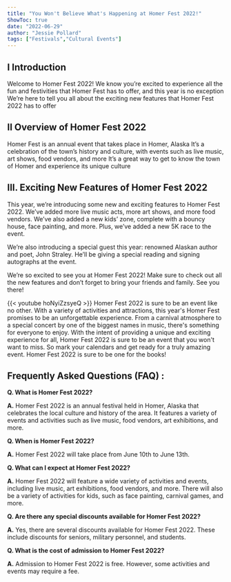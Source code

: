 ```yaml
---
title: "You Won't Believe What's Happening at Homer Fest 2022!"
ShowToc: true 
date: "2022-06-29"
author: "Jessie Pollard" 
tags: ["Festivals","Cultural Events"]
---
```

## I Introduction
Welcome to Homer Fest 2022! We know you’re excited to experience all the fun and festivities that Homer Fest has to offer, and this year is no exception We’re here to tell you all about the exciting new features that Homer Fest 2022 has to offer 

## II Overview of Homer Fest 2022
Homer Fest is an annual event that takes place in Homer, Alaska It’s a celebration of the town’s history and culture, with events such as live music, art shows, food vendors, and more It’s a great way to get to know the town of Homer and experience its unique culture 

## III. Exciting New Features of Homer Fest 2022
This year, we’re introducing some new and exciting features to Homer Fest 2022. We’ve added more live music acts, more art shows, and more food vendors. We’ve also added a new kids’ zone, complete with a bouncy house, face painting, and more. Plus, we’ve added a new 5K race to the event. 

We’re also introducing a special guest this year: renowned Alaskan author and poet, John Straley. He’ll be giving a special reading and signing autographs at the event. 

We’re so excited to see you at Homer Fest 2022! Make sure to check out all the new features and don’t forget to bring your friends and family. See you there!

{{< youtube hoNyiZzsyeQ >}} 
Homer Fest 2022 is sure to be an event like no other. With a variety of activities and attractions, this year's Homer Fest promises to be an unforgettable experience. From a carnival atmosphere to a special concert by one of the biggest names in music, there's something for everyone to enjoy. With the intent of providing a unique and exciting experience for all, Homer Fest 2022 is sure to be an event that you won't want to miss. So mark your calendars and get ready for a truly amazing event. Homer Fest 2022 is sure to be one for the books!

## Frequently Asked Questions (FAQ) :
**Q. What is Homer Fest 2022?**

**A.** Homer Fest 2022 is an annual festival held in Homer, Alaska that celebrates the local culture and history of the area. It features a variety of events and activities such as live music, food vendors, art exhibitions, and more.

**Q. When is Homer Fest 2022?**

**A.** Homer Fest 2022 will take place from June 10th to June 13th.

**Q. What can I expect at Homer Fest 2022?**

**A.** Homer Fest 2022 will feature a wide variety of activities and events, including live music, art exhibitions, food vendors, and more. There will also be a variety of activities for kids, such as face painting, carnival games, and more.

**Q. Are there any special discounts available for Homer Fest 2022?**

**A.** Yes, there are several discounts available for Homer Fest 2022. These include discounts for seniors, military personnel, and students.

**Q. What is the cost of admission to Homer Fest 2022?**

**A.** Admission to Homer Fest 2022 is free. However, some activities and events may require a fee.



